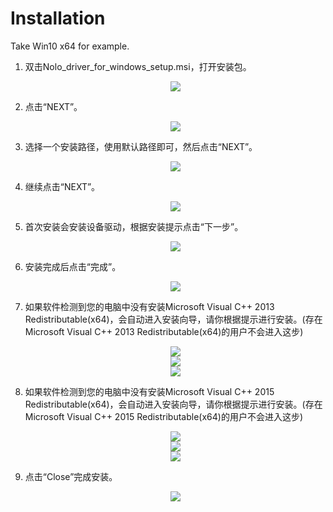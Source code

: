 # Installation
Take Win10 x64 for example.

1. 双击Nolo_driver_for_windows_setup.msi，打开安装包。
    <div align=center><img src="./Pic/install1.png"></div>  

2. 点击“NEXT”。 
    <div align=center><img src="./Pic/install2.png"></div>  

3. 选择一个安装路径，使用默认路径即可，然后点击“NEXT”。
    <div align=center><img src="./Pic/install3.png"></div>  

4. 继续点击“NEXT”。
    <div align=center><img src="./Pic/install4.png"></div>  

5. 首次安装会安装设备驱动，根据安装提示点击“下一步”。
    <div align=center><img src="./Pic/install5.png"></div>  

6. 安装完成后点击“完成”。
    <div align=center><img src="./Pic/install6.png"></div>  

7. 如果软件检测到您的电脑中没有安装Microsoft Visual C++ 2013 Redistributable(x64)，会自动进入安装向导，请你根据提示进行安装。(存在Microsoft Visual C++ 2013 Redistributable(x64)的用户不会进入这步)  
    <div align=center><img src="./Pic/install7.jpg"></div>  
    <div align=center><img src="./Pic/install8.jpg"></div>  
    <div align=center><img src="./Pic/install9.jpg"></div>  

8. 如果软件检测到您的电脑中没有安装Microsoft Visual C++ 2015 Redistributable(x64)，会自动进入安装向导，请你根据提示进行安装。(存在Microsoft Visual C++ 2015 Redistributable(x64)的用户不会进入这步)
    <div align=center><img src="./Pic/install10.png"></div>  
    <div align=center><img src="./Pic/install11.png"></div>  
    <div align=center><img src="./Pic/install12.png"></div>  

9. 点击“Close”完成安装。
    <div align=center><img src="./Pic/install13.png"></div>  
